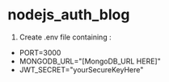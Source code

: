 # nodejs_auth_blog

1. Create .env file containing :
* PORT=3000
* MONGODB_URL="[MongoDB_URL HERE]"
* JWT_SECRET="yourSecureKeyHere"
